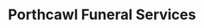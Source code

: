 ---
title: "Porthcawl Funeral Services"
url: /porthcawl/porthcawl-funeral-services/
shop: funeral directors
---
